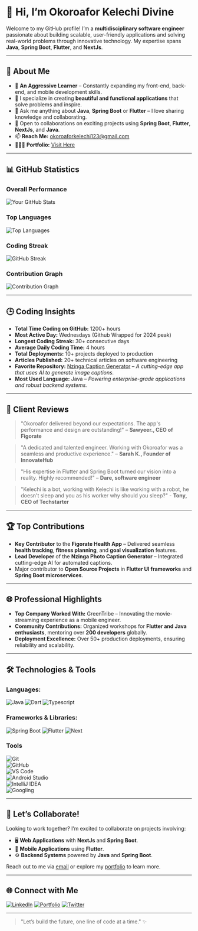 # 👋 Hi, I’m **Okoroafor Kelechi Divine**

Welcome to my GitHub profile! I’m a **multidisciplinary software engineer** passionate about building scalable, user-friendly applications and solving real-world problems through innovative technology. My expertise spans **Java**, **Spring Boot**, **Flutter**, and **NextJs**.

---

## 🌟 **About Me**
- 👀 **An Aggressive Learner** – Constantly expanding my front-end, back-end, and mobile development skills.
- 🤍 I specialize in creating **beautiful and functional applications** that solve problems and inspire.
- 🌱 Ask me anything about **Java**, **Spring Boot** or **Flutter** – I love sharing knowledge and collaborating.
- 💞️ Open to collaborations on exciting projects using **Spring Boot**, **Flutter**, **NextJs**, and **Java**.
- 📫 **Reach Me:** [okoroaforkelechi123@gmail.com](mailto:okoroaforkelechi123@gmail.com)
- 👨🏻‍💻 **Portfolio:** [Visit Here](https://okoroaforkelechidivine.github.io/portfolio/)

---

## 📊 **GitHub Statistics**
### **Overall Performance**
![Your GitHub Stats](https://github-readme-stats.vercel.app/api?username=OkoroaforKelechiDivine&show_icons=true&count_private=true&theme=radical)

### **Top Languages**
![Top Languages](https://github-readme-stats.vercel.app/api/top-langs/?username=OkoroaforKelechiDivine&layout=compact&theme=radical)

### **Coding Streak**
![GitHub Streak](https://github-readme-streak-stats.herokuapp.com/?user=OkoroaforKelechiDivine&theme=radical)

### **Contribution Graph**
![Contribution Graph](https://github-readme-activity-graph.vercel.app/graph?username=OkoroaforKelechiDivine&theme=react-dark)


---

## 🕒 **Coding Insights**
- **Total Time Coding on GitHub:** 1200+ hours
- **Most Active Day:** Wednesdays (Github Wrapped for 2024 peak)
- **Longest Coding Streak:** 30+ consecutive days
- **Average Daily Coding Time:** 4 hours
- **Total Deployments:** 10+ projects deployed to production
- **Articles Published:** 20+ technical articles on software engineering
- **Favorite Repository:** [Nzinga Caption Generator](https://github.com/OkoroaforKelechiDivine/nzinger) – *A cutting-edge app that uses AI to generate image captions.*
- **Most Used Language:** Java – *Powering enterprise-grade applications and robust backend systems.*

---

## 💬 **Client Reviews**
> "Okoroafor delivered beyond our expectations. The app's performance and design are outstanding!" – **Sawyeer., CEO of Figorate**

> "A dedicated and talented engineer. Working with Okoroafor was a seamless and productive experience." – **Sarah K., Founder of InnovateHub**

> "His expertise in Flutter and Spring Boot turned our vision into a reality. Highly recommended!" – **Dare, software engineer**

> "Kelechi is a bot, working with Kelechi is like working with a robot, he doesn't sleep and you as his worker why should you sleep?" - **Tony, CEO of Techstarter**

---

## 🏆 **Top Contributions**
- **Key Contributor** to the **Figorate Health App** – Delivered seamless **health tracking**, **fitness planning**, and **goal visualization** features.
- **Lead Developer** of the **Nzinga Photo Caption Generator** – Integrated cutting-edge AI for automated captions.
- Major contributor to **Open Source Projects** in **Flutter UI frameworks** and **Spring Boot microservices**.

---

## 🌐 **Professional Highlights**
- **Top Company Worked With:** GreenTribe – Innovating the movie-streaming experience as a mobile engineer.
- **Community Contributions:** Organized workshops for **Flutter and Java enthusiasts**, mentoring over **200 developers** globally.
- **Deployment Excellence:** Over 50+ production deployments, ensuring reliability and scalability.

---

## 🛠️ **Technologies & Tools**
### Languages:
![Java](https://img.shields.io/badge/Java-%23ED8B00.svg?style=for-the-badge&logo=java&logoColor=white)
![Dart](https://img.shields.io/badge/Dart-%230175C2.svg?style=for-the-badge&logo=dart&logoColor=white)
![Typescript](https://img.shields.io/badge/Typescript-%23F7DF1E.svg?style=for-the-badge&logo=typescript&logoColor=black)

### Frameworks & Libraries:
![Spring Boot](https://img.shields.io/badge/Spring%20Boot-%236DB33F.svg?style=for-the-badge&logo=springboot&logoColor=white)
![Flutter](https://img.shields.io/badge/Flutter-%2302569B.svg?style=for-the-badge&logo=flutter&logoColor=white)
![Next](https://img.shields.io/badge/Next-%2361DAFB.svg?style=for-the-badge&logo=next&logoColor=black)

### **Tools**  
![Git](https://img.shields.io/badge/Git-%23F05033.svg?style=for-the-badge&logo=git&logoColor=white)  
![GitHub](https://img.shields.io/badge/GitHub-%23181717.svg?style=for-the-badge&logo=github&logoColor=white)  
![VS Code](https://img.shields.io/badge/VS%20Code-%23007ACC.svg?style=for-the-badge&logo=visualstudiocode&logoColor=white)  
![Android Studio](https://img.shields.io/badge/Android%20Studio-%233DDC84.svg?style=for-the-badge&logo=androidstudio&logoColor=white)  
![IntelliJ IDEA](https://img.shields.io/badge/IntelliJ%20IDEA-%23000000.svg?style=for-the-badge&logo=intellijidea&logoColor=white)  
![Googling](https://img.shields.io/badge/Googling-%234285F4.svg?style=for-the-badge&logo=google&logoColor=white)  

---

## 🎯 **Let’s Collaborate!**
Looking to work together? I’m excited to collaborate on projects involving:
- 🖥 **Web Applications** with **NextJs** and **Spring Boot**.
- 📱 **Mobile Applications** using **Flutter**.
- ⚙️ **Backend Systems** powered by **Java** and **Spring Boot**.

Reach out to me via [email](mailto:okoroaforkelechi123@gmail.com) or explore my [portfolio](https://okoroaforkelechidivine.github.io/portfolio/) to learn more.

---

## 🌐 **Connect with Me**
[![LinkedIn](https://img.shields.io/badge/-LinkedIn-blue?style=for-the-badge&logo=linkedin&logoColor=white)](https://www.linkedin.com/in/kelechi-okoroafor/)
[![Portfolio](https://img.shields.io/badge/Portfolio-visit-orange?style=for-the-badge)](https://okoroaforkelechidivine.github.io/portfolio/)
[![Twitter](https://img.shields.io/badge/Twitter-%231DA1F2.svg?style=for-the-badge&logo=twitter&logoColor=white)](https://x.com/realzipdemon)

---

> "Let’s build the future, one line of code at a time." ✨
